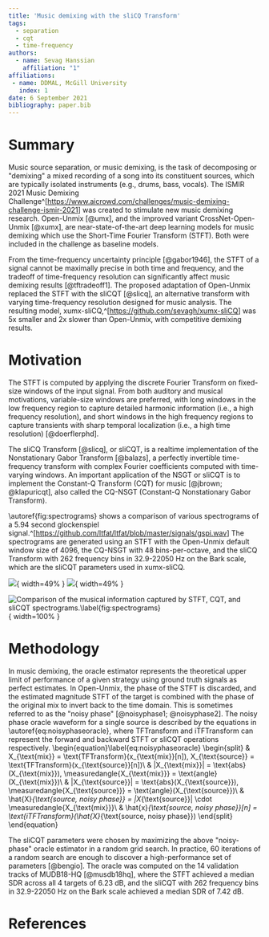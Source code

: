 ```yaml
---
title: 'Music demixing with the sliCQ Transform'
tags:
  - separation
  - cqt
  - time-frequency
authors:
  - name: Sevag Hanssian
    affiliation: "1"
affiliations:
 - name: DDMAL, McGill University
   index: 1
date: 6 September 2021
bibliography: paper.bib
---
```


# Summary

Music source separation, or music demixing, is the task of decomposing or "demixing" a mixed recording of a song into its constituent sources, which are typically isolated instruments (e.g., drums, bass, vocals). The ISMIR 2021 Music Demixing Challenge^[<https://www.aicrowd.com/challenges/music-demixing-challenge-ismir-2021>] was created to stimulate new music demixing research. Open-Unmix [@umx], and the improved variant CrossNet-Open-Unmix [@xumx], are near-state-of-the-art deep learning models for music demixing which use the Short-Time Fourier Transform (STFT). Both were included in the challenge as baseline models.

From the time-frequency uncertainty principle [@gabor1946], the STFT of a signal cannot be maximally precise in both time and frequency, and the tradeoff of time-frequency resolution can significantly affect music demixing results [@tftradeoff1]. The proposed adaptation of Open-Unmix replaced the STFT with the sliCQT [@slicq], an alternative transform with varying time-frequency resolution designed for music analysis. The resulting model, xumx-sliCQ,^[<https://github.com/sevagh/xumx-sliCQ>] was 5x smaller and 2x slower than Open-Unmix, with competitive demixing results.

# Motivation

The STFT is computed by applying the discrete Fourier Transform on fixed-size windows of the input signal. From both auditory and musical motivations, variable-size windows are preferred, with long windows in the low frequency region to capture detailed harmonic information (i.e., a high frequency resolution), and short windows in the high frequency regions to capture transients with sharp temporal localization (i.e., a high time resolution) [@doerflerphd].

The sliCQ Transform [@slicq], or sliCQT, is a realtime implementation of the Nonstationary Gabor Transform [@balazs], a perfectly invertible time-frequency transform with complex Fourier coefficients computed with time-varying windows. An important application of the NSGT or sliCQT is to implement the Constant-Q Transform (CQT) for music [@jbrown; @klapuricqt], also called the CQ-NSGT (Constant-Q Nonstationary Gabor Transform).

\autoref{fig:spectrograms} shows a comparison of various spectrograms of a 5.94 second glockenspiel signal.^[<https://github.com/ltfat/ltfat/blob/master/signals/gspi.wav>] The spectrograms are generated using an STFT with the Open-Unmix default window size of 4096, the CQ-NSGT with 48 bins-per-octave, and the sliCQ Transform with 262 frequency bins in 32.9-22050 Hz on the Bark scale, which are the sliCQT parameters used in xumx-sliCQ.

![](https://gitlab.com/sevagh/xumx_slicq_extra/-/raw/main/mdx-satellite-paper/static-assets/glock_stft4096.png){ width=49% } ![](https://gitlab.com/sevagh/xumx_slicq_extra/-/raw/main/mdx-satellite-paper/static-assets/glock_cqt48.png){ width=49% }

![Comparison of the musical information captured by STFT, CQT, and sliCQT spectrograms.\label{fig:spectrograms}](https://gitlab.com/sevagh/xumx_slicq_extra/-/raw/main/mdx-satellite-paper/static-assets/slicqt_bark_262_329hz.png){ width=100% }

# Methodology

In music demixing, the oracle estimator represents the theoretical upper limit of performance of a given strategy using ground truth signals as perfect estimates. In Open-Unmix, the phase of the STFT is discarded, and the estimated magnitude STFT of the target is combined with the phase of the original mix to invert back to the time domain. This is sometimes referred to as the "noisy phase" [@noisyphase1; @noisyphase2]. The noisy phase oracle waveform for a single source is described by the equations in \autoref{eq:noisyphaseoracle}, where TFTransform and iTFTransform can represent the forward and backward STFT or sliCQT operations respectively.
\begin{equation}\label{eq:noisyphaseoracle}
\begin{split}
& X_{\text{mix}} = \text{TFTransform}(x_{\text{mix}}[n]), X_{\text{source}} = \text{TFTransform}(x_{\text{source}}[n])\\
& |X_{\text{mix}}| = \text{abs}(X_{\text{mix}}), \measuredangle{X_{\text{mix}}} = \text{angle}(X_{\text{mix}})\\
& |X_{\text{source}}| = \text{abs}(X_{\text{source}}), \measuredangle{X_{\text{source}}} = \text{angle}(X_{\text{source}})\\
& \hat{X}_{\text{source, noisy phase}} = |X_{\text{source}}| \cdot \measuredangle{X_{\text{mix}}}\\
& \hat{x}_{\text{source, noisy phase}}[n] = \text{iTFTransform}(\hat{X}_{\text{source, noisy phase}})
\end{split}
\end{equation}

The sliCQT parameters were chosen by maximizing the above "noisy-phase" oracle estimator in a random grid search. In practice, 60 iterations of a random search are enough to discover a high-performance set of parameters [@bengio]. The oracle was computed on the 14 validation tracks of MUDB18-HQ [@musdb18hq], where the STFT achieved a median SDR across all 4 targets of 6.23 dB, and the sliCQT with 262 frequency bins in 32.9-22050 Hz on the Bark scale achieved a median SDR of 7.42 dB.

# References
